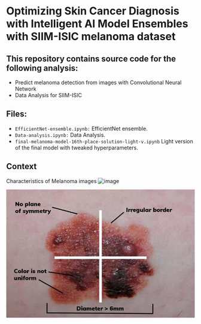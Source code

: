 # Optimizing Skin Cancer Diagnosis with Intelligent AI Model Ensembles with SIIM-ISIC melanoma dataset
## This repository contains source code for the following analysis:
  - Predict melanoma detection from images with Convolutional Neural Network
  - Data Analysis for SIIM-ISIC
## Files:
  - ``EfficientNet-ensemble.ipynb:`` EfficientNet ensemble.
  - ``Data-analysis.ipynb:`` Data Analysis.
  - ``final-melanoma-model-16th-place-solution-light-v.ipynb`` Light version of the final model with tweaked hyperparameters.
## Context
Characteristics of Melanoma images
![image](https://github.com/mayasarkar/melanoma/assets/88025697/58bd4022-deb4-4e45-8d4b-4ff8d7816091)

<img src="/images/Melanoma-characteristics.jpg" alt="Melanoma patch characteristics"/>
